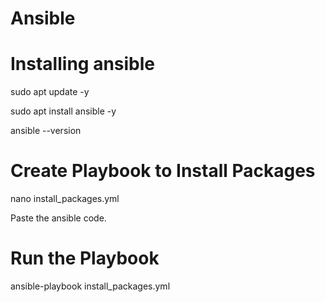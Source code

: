 # Ansible

# Installing ansible

sudo apt update -y

sudo apt install ansible -y

ansible --version

# Create Playbook to Install Packages

nano install_packages.yml

Paste the ansible code.

# Run the Playbook
ansible-playbook install_packages.yml
